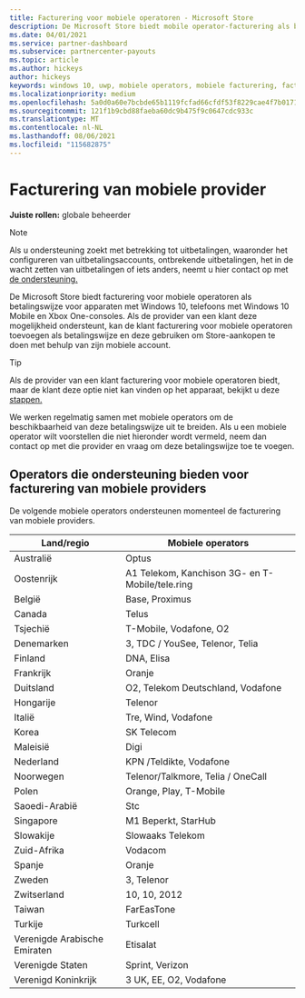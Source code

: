 ```yaml
---
title: Facturering voor mobiele operatoren - Microsoft Store
description: De Microsoft Store biedt mobile operator-facturering als betalingswijze voor mobiele operators die deze mogelijkheid ondersteunen.
ms.date: 04/01/2021
ms.service: partner-dashboard
ms.subservice: partnercenter-payouts
ms.topic: article
ms.author: hickeys
author: hickeys
keywords: windows 10, uwp, mobiele operators, mobiele facturering, facturering voor mobiele operatoren
ms.localizationpriority: medium
ms.openlocfilehash: 5a0d0a60e7bcbde65b1119fcfad66cfdf53f8229cae4f7b017158b2ad5cf1245
ms.sourcegitcommit: 121f1b9cbd88faeba60dc9b475f9c0647cdc933c
ms.translationtype: MT
ms.contentlocale: nl-NL
ms.lasthandoff: 08/06/2021
ms.locfileid: "115682875"
---
```

# <a name="mobile-operator-billing"></a>Facturering van mobiele provider

**Juiste rollen:** globale beheerder

> [!NOTE]
> Als u ondersteuning zoekt met betrekking tot uitbetalingen, waaronder het configureren van uitbetalingsaccounts, ontbrekende uitbetalingen, het in de wacht zetten van uitbetalingen of iets anders, neemt u hier contact op met [de ondersteuning.](https://developer.microsoft.com/windows/support)

De Microsoft Store biedt facturering voor mobiele operatoren als betalingswijze voor apparaten met Windows 10, telefoons met Windows 10 Mobile en Xbox One-consoles. Als de provider van een klant deze mogelijkheid ondersteunt, kan de klant facturering voor mobiele operatoren toevoegen als betalingswijze en deze gebruiken om Store-aankopen te doen met behulp van zijn mobiele account.

> [!TIP]
> Als de provider van een klant facturering voor mobiele operatoren biedt, maar de klant deze optie niet kan vinden op het apparaat, bekijkt u deze [stappen.](https://support.microsoft.com/instantanswers/b25d6dd6-fb8b-3710-1e13-4d30eb01b51f)

We werken regelmatig samen met mobiele operators om de beschikbaarheid van deze betalingswijze uit te breiden. Als u een mobiele operator wilt voorstellen die niet hieronder wordt vermeld, neem dan contact op met die provider en vraag om deze betalingswijze toe te voegen.

## <a name="operators-that-support-mobile-operator-billing"></a>Operators die ondersteuning bieden voor facturering van mobiele providers

De volgende mobiele operators ondersteunen momenteel de facturering van mobiele providers.

| Land/regio       | Mobiele operators                                        |
|----------------------|---------------------------------------------------------|
| Australië            | Optus                                                   |
| Oostenrijk              | A1 Telekom, Kanchison 3G- en T-Mobile/tele.ring  |
| België              | Base, Proximus                                          |
| Canada               | Telus                                                   |
| Tsjechië              | T-Mobile, Vodafone, O2                                  |
| Denemarken              | 3, TDC / YouSee, Telenor, Telia                         |
| Finland              | DNA, Elisa                                              |
| Frankrijk               | Oranje                                                  |
| Duitsland              | O2, Telekom Deutschland, Vodafone                       |
| Hongarije              | Telenor                                                 |
| Italië                | Tre, Wind, Vodafone                                     |
| Korea                | SK Telecom                                              |
| Maleisië             | Digi                                                    |
| Nederland          | KPN /Teldikte, Vodafone                                 |
| Noorwegen               | Telenor/Talkmore, Telia / OneCall                     |
| Polen               | Orange, Play, T-Mobile                                  |
| Saoedi-Arabië         | Stc                                                     |
| Singapore            | M1 Beperkt, StarHub                                     |
| Slowakije             | Slowaaks Telekom                                          |
| Zuid-Afrika         | Vodacom                                                 |
| Spanje                | Oranje                                                  |
| Zweden               | 3, Telenor                                              |
| Zwitserland          | 10, 10, 2012                                       |
| Taiwan               | FarEasTone                                              |
| Turkije               | Turkcell                                                |
| Verenigde Arabische Emiraten | Etisalat                                                |
| Verenigde Staten        | Sprint, Verizon                                         |
| Verenigd Koninkrijk       | 3 UK, EE, O2, Vodafone                                 |
